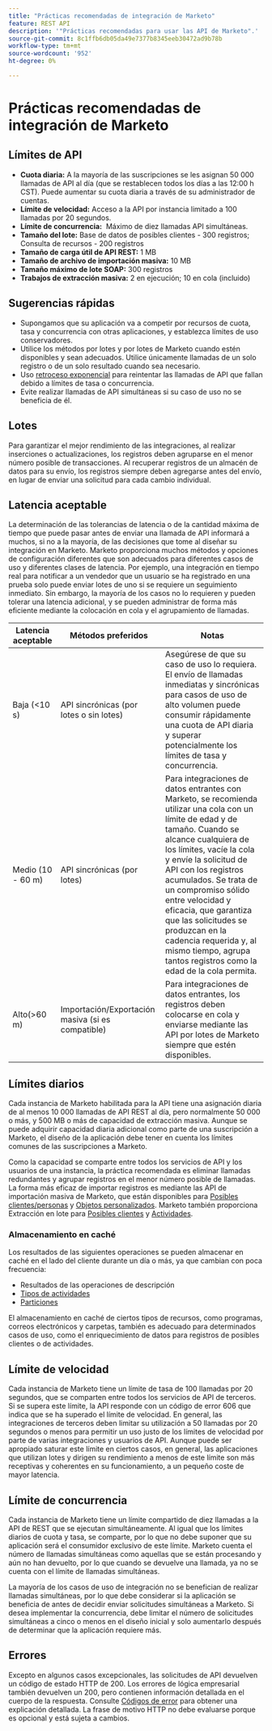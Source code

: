 ```yaml
---
title: "Prácticas recomendadas de integración de Marketo"
feature: REST API
description: '"Prácticas recomendadas para usar las API de Marketo".'
source-git-commit: 8c1ffb6db05da49e7377b8345eeb30472ad9b78b
workflow-type: tm+mt
source-wordcount: '952'
ht-degree: 0%

---
```



# Prácticas recomendadas de integración de Marketo

## Límites de API

- **Cuota diaria:** A la mayoría de las suscripciones se les asignan 50 000 llamadas de API al día (que se restablecen todos los días a las 12:00 h CST). Puede aumentar su cuota diaria a través de su administrador de cuentas.
- **Límite de velocidad:** Acceso a la API por instancia limitado a 100 llamadas por 20 segundos.
- **Límite de concurrencia:**  Máximo de diez llamadas API simultáneas.
- **Tamaño del lote:** Base de datos de posibles clientes - 300 registros; Consulta de recursos - 200 registros
- **Tamaño de carga útil de API REST:** 1 MB
- **Tamaño de archivo de importación masiva:** 10 MB
- **Tamaño máximo de lote SOAP:** 300 registros
- **Trabajos de extracción masiva:** 2 en ejecución; 10 en cola (incluido)

## Sugerencias rápidas

- Supongamos que su aplicación va a competir por recursos de cuota, tasa y concurrencia con otras aplicaciones, y establezca límites de uso conservadores.
- Utilice los métodos por lotes y por lotes de Marketo cuando estén disponibles y sean adecuados. Utilice únicamente llamadas de un solo registro o de un solo resultado cuando sea necesario.
- Uso [retroceso exponencial](https://en.wikipedia.org/wiki/Exponential_backoff) para reintentar las llamadas de API que fallan debido a límites de tasa o concurrencia.
- Evite realizar llamadas de API simultáneas si su caso de uso no se beneficia de él.

## Lotes

Para garantizar el mejor rendimiento de las integraciones, al realizar inserciones o actualizaciones, los registros deben agruparse en el menor número posible de transacciones. Al recuperar registros de un almacén de datos para su envío, los registros siempre deben agregarse antes del envío, en lugar de enviar una solicitud para cada cambio individual.

## Latencia aceptable

La determinación de las tolerancias de latencia o de la cantidad máxima de tiempo que puede pasar antes de enviar una llamada de API informará a muchos, si no a la mayoría, de las decisiones que tome al diseñar su integración en Marketo. Marketo proporciona muchos métodos y opciones de configuración diferentes que son adecuados para diferentes casos de uso y diferentes clases de latencia. Por ejemplo, una integración en tiempo real para notificar a un vendedor que un usuario se ha registrado en una prueba solo puede enviar lotes de uno si se requiere un seguimiento inmediato. Sin embargo, la mayoría de los casos no lo requieren y pueden tolerar una latencia adicional, y se pueden administrar de forma más eficiente mediante la colocación en cola y el agrupamiento de llamadas.

| Latencia aceptable | Métodos preferidos | Notas |
|---|---|---|
| Baja (&lt;10 s) | API sincrónicas (por lotes o sin lotes) | Asegúrese de que su caso de uso lo requiera. El envío de llamadas inmediatas y sincrónicas para casos de uso de alto volumen puede consumir rápidamente una cuota de API diaria y superar potencialmente los límites de tasa y concurrencia. |
| Medio (10 - 60 m) | API sincrónicas (por lotes) | Para integraciones de datos entrantes con Marketo, se recomienda utilizar una cola con un límite de edad y de tamaño. Cuando se alcance cualquiera de los límites, vacíe la cola y envíe la solicitud de API con los registros acumulados. Se trata de un compromiso sólido entre velocidad y eficacia, que garantiza que las solicitudes se produzcan en la cadencia requerida y, al mismo tiempo, agrupa tantos registros como la edad de la cola permita. |
| Alto(>60 m) | Importación/Exportación masiva (si es compatible) | Para integraciones de datos entrantes, los registros deben colocarse en cola y enviarse mediante las API por lotes de Marketo siempre que estén disponibles. |

## Límites diarios

Cada instancia de Marketo habilitada para la API tiene una asignación diaria de al menos 10 000 llamadas de API REST al día, pero normalmente 50 000 o más, y 500 MB o más de capacidad de extracción masiva. Aunque se puede adquirir capacidad diaria adicional como parte de una suscripción a Marketo, el diseño de la aplicación debe tener en cuenta los límites comunes de las suscripciones a Marketo.

Como la capacidad se comparte entre todos los servicios de API y los usuarios de una instancia, la práctica recomendada es eliminar llamadas redundantes y agrupar registros en el menor número posible de llamadas. La forma más eficaz de importar registros es mediante las API de importación masiva de Marketo, que están disponibles para [Posibles clientes/personas](https://developer.adobe.com/marketo-apis/api/mapi/#tag/Bulk-Import-Leads/operation/importLeadUsingPOST) y [Objetos personalizados](https://developer.adobe.com/marketo-apis/api/mapi/#tag/Snippets/operation/createSnippetUsingPOST). Marketo también proporciona Extracción en lote para [Posibles clientes](bulk-lead-extract.md) y [Actividades](bulk-activity-extract.md).

### Almacenamiento en caché

Los resultados de las siguientes operaciones se pueden almacenar en caché en el lado del cliente durante un día o más, ya que cambian con poca frecuencia:

- Resultados de las operaciones de descripción
- [Tipos de actividades](https://developer.adobe.com/marketo-apis/api/mapi/#tag/Activities/operation/getAllActivityTypesUsingGET)
- [Particiones](https://developer.adobe.com/marketo-apis/api/mapi/#tag/Leads/operation/getLeadPartitionsUsingGET)

El almacenamiento en caché de ciertos tipos de recursos, como programas, correos electrónicos y carpetas, también es adecuado para determinados casos de uso, como el enriquecimiento de datos para registros de posibles clientes o de actividades.

## Límite de velocidad

Cada instancia de Marketo tiene un límite de tasa de 100 llamadas por 20 segundos, que se comparten entre todos los servicios de API de terceros. Si se supera este límite, la API responde con un código de error 606 que indica que se ha superado el límite de velocidad. En general, las integraciones de terceros deben limitar su utilización a 50 llamadas por 20 segundos o menos para permitir un uso justo de los límites de velocidad por parte de varias integraciones y usuarios de API. Aunque puede ser apropiado saturar este límite en ciertos casos, en general, las aplicaciones que utilizan lotes y dirigen su rendimiento a menos de este límite son más receptivas y coherentes en su funcionamiento, a un pequeño coste de mayor latencia.

## Límite de concurrencia

Cada instancia de Marketo tiene un límite compartido de diez llamadas a la API de REST que se ejecutan simultáneamente. Al igual que los límites diarios de cuota y tasa, se comparte, por lo que no debe suponer que su aplicación será el consumidor exclusivo de este límite. Marketo cuenta el número de llamadas simultáneas como aquellas que se están procesando y aún no han devuelto, por lo que cuando se devuelve una llamada, ya no se cuenta con el límite de llamadas simultáneas.

La mayoría de los casos de uso de integración no se benefician de realizar llamadas simultáneas, por lo que debe considerar si la aplicación se beneficia de antes de decidir enviar solicitudes simultáneas a Marketo. Si desea implementar la concurrencia, debe limitar el número de solicitudes simultáneas a cinco o menos en el diseño inicial y solo aumentarlo después de determinar que la aplicación requiere más.

## Errores

Excepto en algunos casos excepcionales, las solicitudes de API devuelven un código de estado HTTP de 200. Los errores de lógica empresarial también devuelven un 200, pero contienen información detallada en el cuerpo de la respuesta. Consulte [Códigos de error](error-codes.md) para obtener una explicación detallada. La frase de motivo HTTP no debe evaluarse porque es opcional y está sujeta a cambios.
